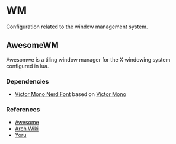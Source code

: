 # WM

Configuration related to the window management system.

## AwesomeWM

Awesomwe is a tiling window manager for the X windowing system configured in
lua.

### Dependencies

- [Victor Mono Nerd Font](https://github.com/ryanoasis/nerd-fonts) based on
  [Victor Mono](https://github.com/rubjo/victor-mono)

### References

- [Awesome](https://awesomewm.org/apidoc/)
- [Arch Wiki](https://wiki.archlinux.org/title/Awesome)
- [Yoru](https://github.com/rxyhn/yoru)
